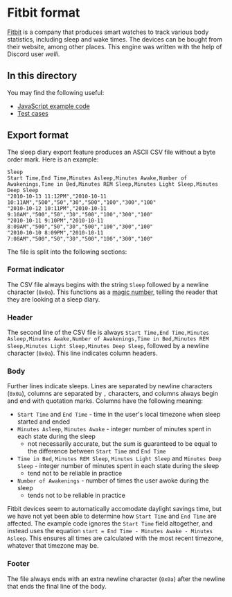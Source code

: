 # Fitbit format

[Fitbit](https://www.fitbit.com/global/fi/home) is a company that produces smart watches to track various body statistics, including sleep and wake times.  The devices can be bought from their website, among other places.  This engine was written with the help of Discord user *welli*.

## In this directory

You may find the following useful:

- [JavaScript example code](engine.js)
- [Test cases](test.js)

## Export format

The sleep diary export feature produces an ASCII CSV file without a byte order mark.  Here is an example:

```csv
Sleep
Start Time,End Time,Minutes Asleep,Minutes Awake,Number of Awakenings,Time in Bed,Minutes REM Sleep,Minutes Light Sleep,Minutes Deep Sleep
"2010-10-13 11:12PM","2010-10-11 10:11AM","500","50","30","500","100","300","100"
"2010-10-12 10:11PM","2010-10-11 9:10AM","500","50","30","500","100","300","100"
"2010-10-11 9:10PM","2010-10-11 8:09AM","500","50","30","500","100","300","100"
"2010-10-10 8:09PM","2010-10-11 7:08AM","500","50","30","500","100","300","100"

```

The file is split into the following sections:

### Format indicator

The CSV file always begins with the string `Sleep` followed by a newline character (`0x0a`).  This functions as a [magic number](https://en.wikipedia.org/wiki/Magic_number_(programming)), telling the reader that they are looking at a sleep diary.

### Header

The second line of the CSV file is always `Start Time,End Time,Minutes Asleep,Minutes Awake,Number of Awakenings,Time in Bed,Minutes REM Sleep,Minutes Light Sleep,Minutes Deep Sleep`, followed by a newline character (`0x0a`).  This line indicates column headers.

### Body

Further lines indicate sleeps.  Lines are separated by newline characters (`0x0a`), columns are separated by `,` characters, and columns always begin and end with quotation marks.  Columns have the following meaning:

- `Start Time` and `End Time` - time in the user's local timezone when sleep started and ended
- `Minutes Asleep`, `Minutes Awake` - integer number of minutes spent in each state during the sleep
  - not necessarily accurate, but the sum is guaranteed to be equal to the difference between `Start Time` and `End Time`
- `Time in Bed`, `Minutes REM Sleep`, `Minutes Light Sleep` and `Minutes Deep Sleep` - integer number of minutes spent in each state during the sleep
  - tend not to be reliable in practice
- `Number of Awakenings` - number of times the user awoke during the sleep
  - tends not to be reliable in practice

Fitbit devices seem to automatically accomodate daylight savings time, but we have not yet been able to determine how `Start Time` and `End Time` are affected.  The example code ignores the `Start Time` field altogether, and instead uses the equation `start = End Time - Minutes Awake - Minutes Asleep`.  This ensures all times are calculated with the most recent timezone, whatever that timezone may be.

### Footer

The file always ends with an extra newline character (`0x0a`) after the newline that ends the final line of the body.
